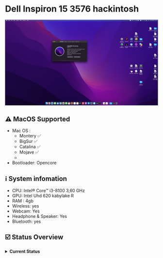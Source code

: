 










# Dell Inspiron 15 3576 hackintosh

![Screenshot](screen.png)

## ⚠ MacOS Supported
- Mac OS : 
  - Montery ✅
  - BigSur ✅
  - Catalina ✅
  - Mojave ✅
  - 
- Bootloader: Opencore

## ℹ️ System infomation

  * CPU: Intel® Core™ i3-8100 3,60 GHz
  * GPU: Intel Uhd 620 kabylake R
  * RAM : 4gb
  * Wireless: yes
  * Webcam: Yes
  * Headphone & Speaker: Yes
  * Bluetooth: yes

## ☑️ Status Overview
<details>
<summary><strong>Current Status</strong></summary>

### Working

| Feature | Status |
| ------------- | ------------- |
| CPU | ✅ Working |
| GPU | ✅ Working |
| USB Port | ✅ Working |
| Audio | ✅ Working |
| Battery | ✅ Working |
| Headphone & Speaker | ✅ Working |
| Webcam | ✅ Working |
| FileVault | ✅ Working |
| iMessage, Facetime & AppStore | ✅ Working |
  
# You should random your serial number 😅😅





